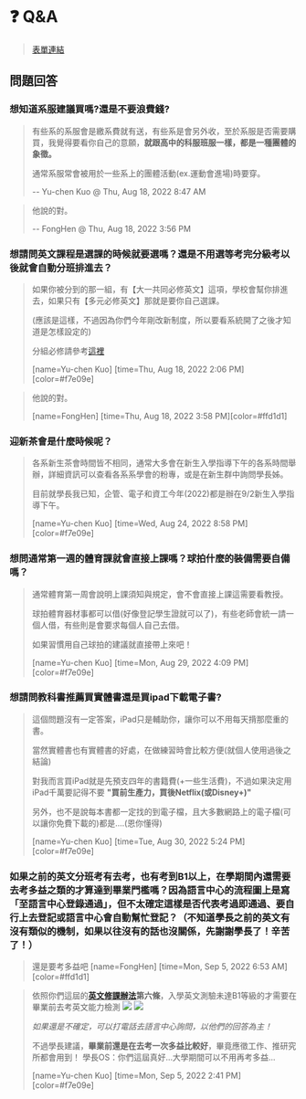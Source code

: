 # ❓ Q\&A

> [表單連結](https://forms.gle/uZgMQnMVeNju4bCL6)

## 問題回答

### 想知道系服建議買嗎?還是不要浪費錢?

> 有些系的系服會是繳系費就有送，有些系是會另外收，至於系服是否需要購買，我覺得要看你自己的意願，**就跟高中的科服班服一樣，都是一種團體的象徵。**
>
> 通常系服常會被用於一些系上的團體活動(ex.運動會進場)時要穿。&#x20;
>
> \-- Yu-chen Kuo @ Thu, Aug 18, 2022 8:47 AM

> 他說的對。
>
> \-- FongHen @ Thu, Aug 18, 2022 3:56 PM

### 想請問英文課程是選課的時候就要選嗎？還是不用選等考完分級考以後就會自動分班排進去？

> 如果你被分到的那一組，有【大一共同必修英文】這項，學校會幫你排進去，如果只有【多元必修英文】那就是要你自己選課。
>
> (應該是這樣，不過因為你們今年剛改新制度，所以要看系統開了之後才知道是怎樣設定的)
>
> 分組必修請參考[這裡](https://lc.ntust.edu.tw/p/412-1070-10776.php?Lang=zh-tw)&#x20;
>
> \[name=Yu-chen Kuo] \[time=Thu, Aug 18, 2022 2:06 PM]\[color=#f7e09e]

> 他說的對。
>
> &#x20;\[name=FongHen] \[time=Thu, Aug 18, 2022 3:58 PM]\[color=#ffd1d1]

### 迎新茶會是什麼時候呢？

> 各系新生茶會時間皆不相同，通常大多會在新生入學指導下午的各系時間舉辦，詳細資訊可以查看各系系學會的粉專，或是在新生群中詢問學長姊。
>
> 目前就學長我已知，企管、電子和資工今年(2022)都是辦在9/2新生入學指導下午。
>
> &#x20;\[name=Yu-chen Kuo] \[time=Wed, Aug 24, 2022 8:58 PM]\[color=#f7e09e]

### 想問通常第一週的體育課就會直接上課嗎？球拍什麼的裝備需要自備嗎？

> 通常體育第一周會說明上課須知與規定，會不會直接上課這需要看教授。
>
> 球拍體育器材事都可以借(好像登記學生證就可以了)，有些老師會統一請一個人借，有些則是會要求每個人自己去借。
>
> 如果習慣用自己球拍的建議就直接帶上來吧！
>
> &#x20;\[name=Yu-chen Kuo] \[time=Mon, Aug 29, 2022 4:09 PM]\[color=#f7e09e]

### 想請問教科書推薦買實體書還是買ipad下載電子書?

> 這個問題沒有一定答案，iPad只是輔助你，讓你可以不用每天揹那麼重的書。
>
> 當然實體書也有實體書的好處，在做練習時會比較方便(就個人使用過後之結論)
>
> 對我而言買iPad就是先預支四年的書籍費(+一些生活費)，不過如果決定用iPad千萬要記得不要 **"買前生產力，買後Netflix(或Disney+)"**
>
> 另外，也不是說每本書都一定找的到電子檔，且大多數網路上的電子檔(可以讓你免費下載的)都是....(恩你懂得)&#x20;
>
> \[name=Yu-chen Kuo] \[time=Tue, Aug 30, 2022 5:24 PM]\[color=#f7e09e]

### 如果之前的英文分班考有去考，也有考到B1以上，在學期間內還需要去考多益之類的才算達到畢業門檻嗎？因為語言中心的流程圖上是寫「至語言中心登錄通過」，但不太確定這樣是否代表考過即通過、要自行上去登記或語言中心會自動幫忙登記？（不知道學長之前的英文有沒有類似的機制，如果以往沒有的話也沒關係，先謝謝學長了！辛苦了！）

> 還是要考多益吧 \[name=FongHen] \[time=Mon, Sep 5, 2022 6:53 AM]\[color=#ffd1d1]

> 依照你們這屆的[**英文修課辦法**](https://cle-r.ntust.edu.tw/var/file/70/1070/img/502304656.pdf)**第六條**，入學英文測驗未達B1等級的才需要在畢業前去考英文能力檢測 ![](https://i.imgur.com/Vaix9il.png) ![](https://i.imgur.com/DYoZ5jc.png)&#x20;
>
> _如果還是不確定，可以打電話去語言中心詢問，以他們的回答為主！_
>
> 不過學長建議，**畢業前還是在去考一次多益比較好**，畢竟應徵工作、推研究所都會用到！ 學長OS：你們這屆真好...大學期間可以不用再考多益...&#x20;
>
> \[name=Yu-chen Kuo] \[time=Mon, Sep 5, 2022 2:41 PM]\[color=#f7e09e]
